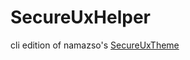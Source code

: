 # SecureUxHelper
cli edition of namazso's [SecureUxTheme](https://github.com/namazso/SecureUxTheme)
